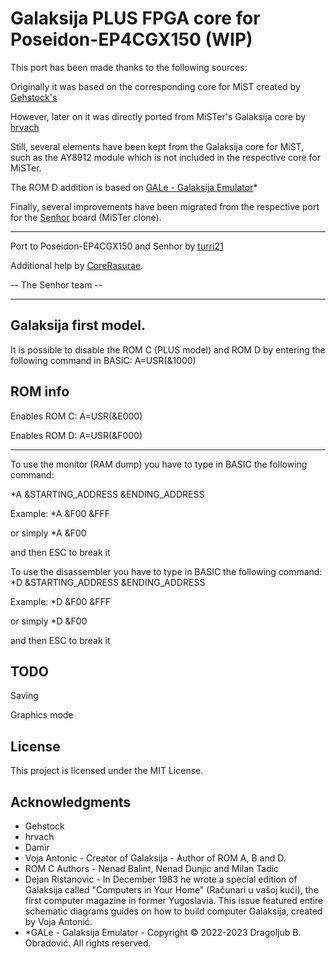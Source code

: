 # Galaksija PLUS FPGA core for Poseidon-EP4CGX150 (WIP)

This port has been made thanks to the following sources: 

Originally it was based on the corresponding core for MiST created by [Gehstock's](https://github.com/Gehstock/Mist_FPGA/tree/master/Computer_MiST/Galaksija_MiST)

However, later on it was directly ported from MiSTer's Galaksija core by [hrvach](https://github.com/MiSTer-devel/Galaksija_MiSTer)

Still, several elements have been kept from the Galaksija core for MiST, such as the AY8912 module which is not included in the respective core for MiSTer.

The ROM D addition is based on [GALe - Galaksija Emulator](https://galaksija.net/)*

Finally, several improvements have been migrated from the respective port for the [Senhor](https://github.com/turri21/Senhor) board (MiSTer clone).

---

Port to Poseidon-EP4CGX150 and Senhor by [turri21](https://github.com/turri21) 

Additional help by [CoreRasurae](https://github.com/CoreRasurae). 

-- The Senhor team -- 

---

## Galaksija first model.

It is possible to disable the ROM C (PLUS model) and ROM D by entering the following command in BASIC:
A=USR(&1000)

## ROM info

Enables ROM C: A=USR(&E000)

Enables ROM D: A=USR(&F000)

---

To use the monitor (RAM dump) you have to type in BASIC the following command:

*A &STARTING_ADDRESS &ENDING_ADDRESS

Example:
*A &F00 &FFF

or simply
*A &F00

and then ESC to break it 

To use the disassembler you have to type in BASIC the following command:
*D &STARTING_ADDRESS &ENDING_ADDRESS

Example: 
*D &F00 &FFF

or simply
*D &F00

and then ESC to break it

## TODO

Saving

Graphics mode 

## License

This project is licensed under the MIT License.

## Acknowledgments

* Gehstock
* hrvach
* Damir
* Voja Antonic - Creator of Galaksija - Author of ROM A, B and D.
* ROM C Authors - Nenad Balint, Nenad Dunjic and Milan Tadic
* Dejan Ristanovic - In December 1983 he wrote a special edition of Galaksija called "Computers in Your Home" (Računari u vašoj kući), the first computer magazine in former Yugoslavia. This issue featured entire schematic diagrams guides on how to build computer Galaksija, created by Voja Antonić.
* *GALe - Galaksija Emulator - Copyright © 2022-2023 Dragoljub B. Obradović. All rights reserved.
